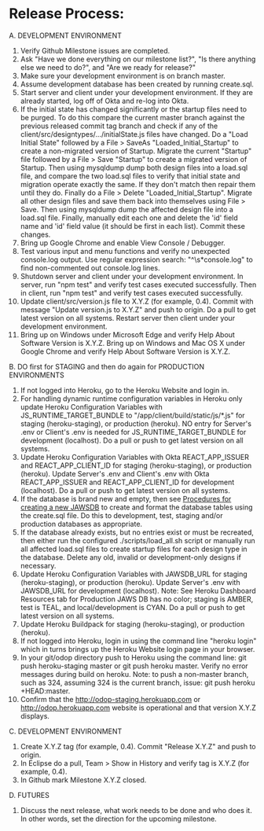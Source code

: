 # Release Process:

A. DEVELOPMENT ENVIRONMENT
1. Verify Github Milestone issues are completed.
1. Ask "Have we done everything on our milestone list?", "Is there anything else we need to do?", and "Are we ready for release?"
1. Make sure your development environment is on branch master.
1. Assume development database has been created by running create.sql.
1. Start server and client under your development environment. If they are already started, log off of Okta and re-log into Okta.
1. If the initial state has changed significantly or the startup files need to be purged. 
To do this compare the current master branch against the previous released commit tag branch and check if any of the client/src/designtypes/.../initialState.js files have changed.
Do a "Load Initial State" followed by a File > SaveAs "Loaded\_Initial\_Startup" to create a non-migrated version of Startup.
Migrate the current "Startup" file followed by a File > Save "Startup" to create a migrated version of Startup. 
Then using mysqldump dump both design files into a load.sql file, and 
compare the two load.sql files to verify that initial state and migration operate exactly the same. If they don't match then repair them until they do.
Finally do a File > Delete "Loaded\_Initial\_Startup".
Migrate all other design files and save them back into themselves using File > Save. 
Then using mysqldump dump the affected design file into a load.sql file. 
Finally, manually edit each one and delete the 'id' field name and 'id' field value (it should be first in each list). 
Commit these changes.
1. Bring up Google Chrome and enable View Console / Debugger. 
1. Test various input and menu functions and verify no unexpected console.log output. Use regular expression search: "^\s*console.log" to find non-commented out console.log lines.
1. Shutdown server and client under your development environment. 
In server, run "npm test" and verify test cases executed successfully. 
Then in client, run "npm test" and verify test cases executed successfully.
1. Update client/src/version.js file to X.Y.Z (for example, 0.4). 
Commit with message "Update version.js to X.Y.Z" and push to origin. 
Do a pull to get latest version on all systems. 
Restart server then client under your development environment.
1. Bring up on Windows under Microsoft Edge and verify Help About Software Version is X.Y.Z. 
Bring up on Windows and Mac OS X under Google Chrome and verify Help About Software Version is X.Y.Z.

B. DO first for STAGING and then do again for PRODUCTION ENVIRONMENTS
1. If not logged into Heroku, go to the Heroku Website and login in.
1. For handling dynamic runtime configuration variables in Heroku only
update Heroku Configuration Variables with JS\_RUNTIME\_TARGET\_BUNDLE to "/app/client/build/static/js/*.js" for staging (heroku-staging), or production (heroku). 
NO entry for Server's .env or Client's .env is needed for JS\_RUNTIME\_TARGET\_BUNDLE for development (localhost).
Do a pull or push to get latest version on all systems.
1. Update Heroku Configuration Variables with Okta REACT\_APP\_ISSUER and REACT\_APP\_CLIENT\_ID for staging (heroku-staging), or production (heroku). 
Update Server's .env and Client's .env with Okta REACT\_APP\_ISSUER and REACT\_APP\_CLIENT\_ID for development (localhost).
Do a pull or push to get latest version on all systems.
1. If the database is brand new and empty, then see [Procedures for creating a new JAWSDB](NewDB) 
to create and format the database tables using the create.sql file. 
Do this to development, test, staging and/or production databases as appropriate.
1. If the database already exists, but no entries exist or must be recreated, then either run the configured ./scripts/load_all.sh script or 
manually run all affected load.sql files to create startup files for each design type in the database. 
Delete any old, invalid or development-only designs if necessary.
1. Update Heroku Configuration Variables with JAWSDB\_URL for staging (heroku-staging), or production (heroku). 
Update Server's .env with JAWSDB\_URL for development (localhost).
Note: See Heroku Dashboard Resources tab for Production JAWS DB has no color; staging is AMBER, test is TEAL, and local/development is CYAN. 
Do a pull or push to get latest version on all systems.
1. Update Heroku Buildpack for staging (heroku-staging), or production (heroku).
1. If not logged into Heroku, login in using the command line "heroku login" which in turns brings up the Heroku Website login page in your browser.
1. In your git/odop directory push to Heroku using the command line: git push heroku-staging master or git push heroku master. 
Verify no error messages during build on heroku. Note: to push a non-master branch, such as 324, assuming 324 is the current branch, issue: git push heroku +HEAD:master.
1. Confirm that the http://odop-staging.herokuapp.com or http://odop.herokuapp.com website is operational and that version X.Y.Z displays.

C. DEVELOPMENT ENVIRONMENT
1. Create X.Y.Z tag (for example, 0.4). 
Commit "Release X.Y.Z" and push to origin.
1. In Eclipse do a pull, Team > Show in History and verify tag is X.Y.Z (for example, 0.4).
1. In Github mark Milestone X.Y.Z closed.

D. FUTURES
1. Discuss the next release, what work needs to be done and who does it. 
In other words, set the direction for the upcoming milestone. 

